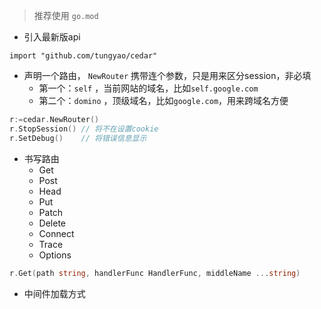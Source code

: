 > 推荐使用 `go.mod`

- 引入最新版api
  
`import "github.com/tungyao/cedar"`
- 声明一个路由， `NewRouter` 携带连个参数，只是用来区分session，非必填
    - 第一个：`self` ，当前网站的域名，比如`self.google.com`
    - 第二个：`domino` ，顶级域名，比如`google.com`，用来跨域名方便
  
```go
r:=cedar.NewRouter()
r.StopSession() // 将不在设置cookie
r.SetDebug()    // 将错误信息显示
```

- 书写路由
    - Get
    - Post
    - Head
    - Put
    - Patch
    - Delete
    - Connect
    - Trace
    - Options
    
```go
r.Get(path string, handlerFunc HandlerFunc, middleName ...string)
```

- 中间件加载方式